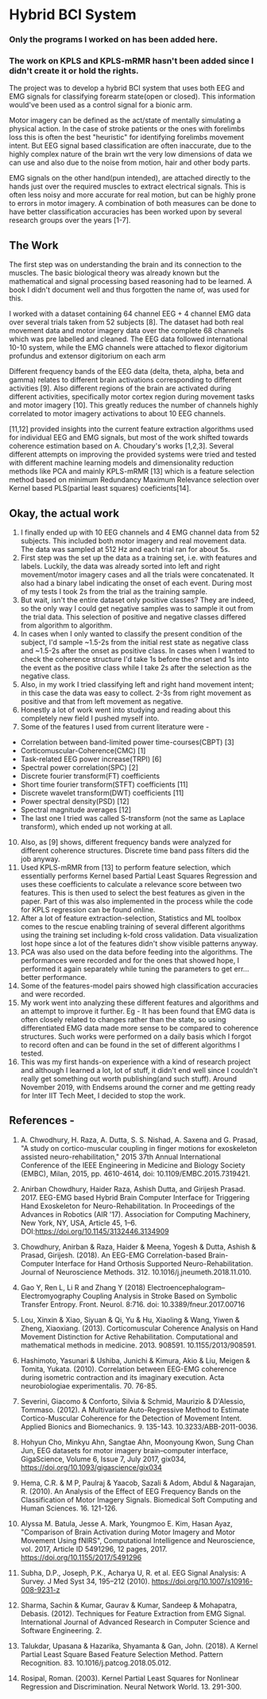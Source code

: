 # Hybrid BCI System
<!--## This project was done as my 2nd year summer research intern-->
### Only the programs I worked on has been added here.
### The work on KPLS and KPLS-mRMR hasn't been added since I didn't create it or hold the rights.

The project was to develop a hybrid BCI system that uses both EEG and EMG signals for classifying forearm state(open or closed). This information would've been used as a control signal for a bionic arm.

Motor imagery can be defined as the act/state of mentally simulating a physical action. In the case of stroke patients or the ones with forelimbs loss this is often the best "heuristic" for identifying forelimbs movement intent. But EEG signal based classification are often inaccurate, due to the highly complex nature of the brain wrt the very low dimensions of data we can use and also due to the noise from motion, hair and other body parts.

EMG signals on the other hand(pun intended), are attached directly to the hands just over the required muscles to extract electrical signals. This is often less noisy and more accurate for real motion, but can be highly prone to errors in motor imagery. A combination of both measures can be done to have better classification accuracies has been worked upon by several research groups over the years [1-7].

## The Work

The first step was on understanding the brain and its connection to the muscles. The basic biological theory was already known but the mathematical and signal processing based reasoning had to be learned. A book I didn't document well and thus forgotten the name of, was used for this.

I worked with a dataset containing 64 channel EEG + 4 channel EMG data over several trials taken from 52 subjects [8]. The dataset had both real movement data and motor imagery data over the complete 68 channels which was pre labelled and cleaned. The EEG data followed international 10-10 system, while the EMG channels were attached to flexor digitorium profundus and extensor digitorium on each arm

Different frequency bands of the EEG data (delta, theta, alpha, beta and gamma) relates to different brain activations corresponding to different activities [9]. Also different regions of the brain are activated during different activities, specifically motor cortex region during movement tasks and motor imagery [10]. This greatly reduces the number of channels highly correlated to motor imagery activations to about 10 EEG channels.

[11,12] provided insights into the current feature extraction algorithms used for individual EEG and EMG signals, but most of the work shifted towards coherence estimation based on A. Choudary's works [1,2,3]. Several different attempts on improving the provided systems were tried and tested with different machine learning models and dimensionality reduction methods like PCA and mainly KPLS-mRMR [13] which is a feature selection method based on minimum Redundancy Maximum Relevance selection over Kernel based PLS(partial least squares) coeficients[14].

## Okay, the actual work

1. I finally ended up with 10 EEG channels and 4 EMG channel data from 52 subjects. This included both motor imagery and real movement data. The data was sampled at 512 Hz and each trial ran for about 5s. 
2. First step was the set up the data as a training set, i.e. with features and labels. Luckily, the data was already sorted into left and right movement/motor imagery cases and all the trials were concatenated. It also had a binary label indicating the onset of each event. During most of my tests I took 2s from the trial as the training sample.
3. But wait, isn't the entire dataset only positive classes? They are indeed, so the only way I could get negative samples was to sample it out from the trial data. This selection of positive and negative classes differed from algorithm to algorithm. 
4. In cases when I only wanted to classify the present condition of the subject, I'd sample ~1.5-2s from the initial rest state as negative class and ~1.5-2s after the onset as positive class. In cases when I wanted to check the coherence structure I'd take 1s before the onset and 1s into the event as the positive class while I take 2s after the selection as the negative class.
5. Also, in my work I tried classifying left and right hand movement intent; in this case the data was easy to collect. 2-3s from right movement as positive and that from left movement as negative.
6. Honestly a lot of work went into studying and reading about this completely new field I pushed myself into.
7. Some of the features I used from current literature were - 
  - Correlation between band-limited power time-courses(CBPT) [3]
  - Corticomuscular-Coherence(CMC) [1]
  - Task-related EEG power increase(TRPI) [6]
  - Spectral power correlation(SPC) [2]
  - Discrete fourier transform(FT) coefficients
  - Short time fourier transform(STFT) coefficients [11]
  - Discrete wavelet transform(DWT) coefficients [11]
  - Power spectral density(PSD) [12]
  - Spectral magnitude averages [12]
  - The last one I tried was called S-transform (not the same as Laplace transform), which ended up not working at all.
10. Also, as [9] shows, different frequency bands were analyzed for different coherence structures. Discrete time band pass filters did the job anyway.
9. Used KPLS-mRMR from [13] to perform feature selection, which essentially performs Kernel based Partial Least Squares Regression and uses these coefficients to calculate a relevance score between two features. This is then used to select the best features as given in the paper. Part of this was also implemented in the process while the code for KPLS regression can be found online. 
10. After a lot of feature extraction-selection, Statistics and ML toolbox comes to the rescue enabling training of several different algorithms using the training set including k-fold cross validation. Data visualization lost hope since a lot of the features didn't show visible patterns anyway.
11. PCA was also used on the data before feeding into the algorithms. The performances were recorded and for the ones that showed hope, I performed it again separately while tuning the parameters to get err... better performance.
12. Some of the features-model pairs showed high classification accuracies and were recorded.
13. My work went into analyzing these different features and algorithms and an attempt to improve it further. Eg - It has been found that EMG data is often closely related to changes rather than the state, so using differentiated EMG data made more sense to be compared to coherence structures. Such works were performed on a daily basis which I forgot to record often and can be found in the set of different algorithms I tested. 
14. This was my first hands-on experience with a kind of research project and although I learned a lot, lot of stuff, it didn't end well since I couldn't really get something out worth publishing(and such stuff). Around November 2019, with Endsems around the corner and me getting ready for Inter IIT Tech Meet, I decided to stop the work.

## References - 

1. A. Chwodhury, H. Raza, A. Dutta, S. S. Nishad, A. Saxena and G. Prasad, "A study on cortico-muscular coupling in finger motions for exoskeleton assisted neuro-rehabilitation," 2015 37th Annual International Conference of the IEEE Engineering in Medicine and Biology Society (EMBC), Milan, 2015, pp. 4610-4614, doi: 10.1109/EMBC.2015.7319421.

2. Anirban Chowdhury, Haider Raza, Ashish Dutta, and Girijesh Prasad. 2017. EEG-EMG based Hybrid Brain Computer Interface for Triggering Hand Exoskeleton for Neuro-Rehabilitation. In Proceedings of the Advances in Robotics (AIR '17). Association for Computing Machinery, New York, NY, USA, Article 45, 1–6. DOI:https://doi.org/10.1145/3132446.3134909

3. Chowdhury, Anirban & Raza, Haider & Meena, Yogesh & Dutta, Ashish & Prasad, Girijesh. (2018). An EEG-EMG Correlation-based Brain-Computer Interface for Hand Orthosis Supported Neuro-Rehabilitation. Journal of Neuroscience Methods. 312. 10.1016/j.jneumeth.2018.11.010. 

4. Gao Y, Ren L, Li R and Zhang Y (2018) Electroencephalogram–Electromyography Coupling Analysis in Stroke Based on Symbolic Transfer Entropy. Front. Neurol. 8:716. doi: 10.3389/fneur.2017.00716

5. Lou, Xinxin & Xiao, Siyuan & Qi, Yu & Hu, Xiaoling & Wang, Yiwen & Zheng, Xiaoxiang. (2013). Corticomuscular Coherence Analysis on Hand Movement Distinction for Active Rehabilitation. Computational and mathematical methods in medicine. 2013. 908591. 10.1155/2013/908591. 

6. Hashimoto, Yasunari & Ushiba, Junichi & Kimura, Akio & Liu, Meigen & Tomita, Yukata. (2010). Correlation between EEG-EMG coherence during isometric contraction and its imaginary execution. Acta neurobiologiae experimentalis. 70. 76-85. 

7. Severini, Giacomo & Conforto, Silvia & Schmid, Maurizio & D'Alessio, Tommaso. (2012). A Multivariate Auto-Regressive Method to Estimate Cortico-Muscular Coherence for the Detection of Movement Intent. Applied Bionics and Biomechanics. 9. 135-143. 10.3233/ABB-2011-0036. 

8. Hohyun Cho, Minkyu Ahn, Sangtae Ahn, Moonyoung Kwon, Sung Chan Jun, EEG datasets for motor imagery brain–computer interface, GigaScience, Volume 6, Issue 7, July 2017, gix034, https://doi.org/10.1093/gigascience/gix034

9. Hema, C.R. & M P, Paulraj & Yaacob, Sazali & Adom, Abdul & Nagarajan, R. (2010). An Analysis of the Effect of EEG Frequency Bands on the Classification of Motor Imagery Signals. Biomedical Soft Computing and Human Sciences. 16. 121-126. 

10. Alyssa M. Batula, Jesse A. Mark, Youngmoo E. Kim, Hasan Ayaz, "Comparison of Brain Activation during Motor Imagery and Motor Movement Using fNIRS", Computational Intelligence and Neuroscience, vol. 2017, Article ID 5491296, 12 pages, 2017. https://doi.org/10.1155/2017/5491296

11. Subha, D.P., Joseph, P.K., Acharya U, R. et al. EEG Signal Analysis: A Survey. J Med Syst 34, 195–212 (2010). https://doi.org/10.1007/s10916-008-9231-z

12. Sharma, Sachin & Kumar, Gaurav & Kumar, Sandeep & Mohapatra, Debasis. (2012). Techniques for Feature Extraction from EMG Signal. International Journal of Advanced Research in Computer Science and Software Engineering. 2. 

13. Talukdar, Upasana & Hazarika, Shyamanta & Gan, John. (2018). A Kernel Partial Least Square Based Feature Selection Method. Pattern Recognition. 83. 10.1016/j.patcog.2018.05.012. 

14. Rosipal, Roman. (2003). Kernel Partial Least Squares for Nonlinear Regression and Discrimination. Neural Network World. 13. 291-300. 

